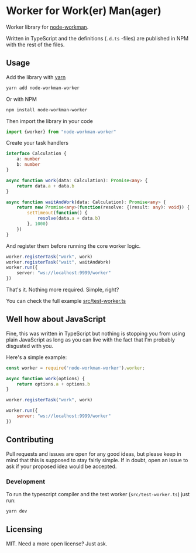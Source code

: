 # Worker for Work(er) Man(ager)

Worker library for [node-workman](https://github.com/lietu/node-workman).

Written in TypeScript and the definitions (`.d.ts` -files) are published in NPM
with the rest of the files.


## Usage

Add the library with [yarn](https://yarnpkg.com/lang/en/)

```bash
yarn add node-workman-worker
```

Or with NPM

```bash
npm install node-workman-worker
```

Then import the library in your code

```typescript
import {worker} from "node-workman-worker"
```

Create your task handlers

```typescript
interface Calculation {
    a: number
    b: number
}

async function work(data: Calculation): Promise<any> {
    return data.a + data.b
}

async function waitAndWork(data: Calculation): Promise<any> {
    return new Promise<any>(function(resolve: {(result: any): void}) {
        setTimeout(function() {
            resolve(data.a + data.b)
        }, 1000)
    })
}
```

And register them before running the core worker logic.

```typescript
worker.registerTask("work", work)
worker.registerTask("wait", waitAndWork)
worker.run({
    server: "ws://localhost:9999/worker"
})
```

That's it. Nothing more required. Simple, right?

You can check the full example [src/test-worker.ts](src/test-worker.ts)


## Well how about JavaScript

Fine, this was written in TypeScript but nothing is stopping you from using
plain JavaScript as long as you can live with the fact that I'm probably
disgusted with you.

Here's a simple example:

```javascript
const worker = require('node-workman-worker').worker;

async function work(options) {
    return options.a + options.b
}

worker.registerTask("work", work)

worker.run({
    server: "ws://localhost:9999/worker"
})
```


## Contributing

Pull requests and issues are open for any good ideas, but please keep in mind
that this is supposed to stay fairly simple. If in doubt, open an issue to ask
if your proposed idea would be accepted.


### Development

To run the typescript compiler and the test worker (`src/test-worker.ts`) just
run:

```bash
yarn dev
```

## Licensing

MIT. Need a more open license? Just ask.
